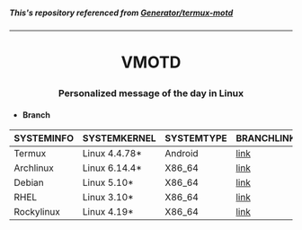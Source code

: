 ##### This's repository referenced from [Generator/termux-motd](https://github.com/Generator/termux-motd/tree/master)

---

# <p align="center"> VMOTD </p>
### <p align="center"> Personalized message of the day in Linux </p>

- #### Branch
| SYSTEMINFO | SYSTEMKERNEL | SYSTEMTYPE | BRANCHLINK |
| :--- | :--- | :--- | :--- |
| Termux | Linux 4.4.78* | Android | [link](https://github.com/pro1tocol/VMOTD/tree/termux) |
| Archlinux | Linux 6.14.4* | X86_64 | [link](https://github.com/pro1tocol/VMOTD/tree/arch) |
| Debian | Linux 5.10* | X86_64 | [link](https://github.com/pro1tocol/VMOTD/tree/debian) |
| RHEL | Linux 3.10* | X86_64 | [link](https://github.com/pro1tocol/VMOTD/tree/rhel) |
| Rockylinux | Linux 4.19* | X86_64 | [link](https://github.com/pro1tocol/VMOTD/tree/rocky) |
